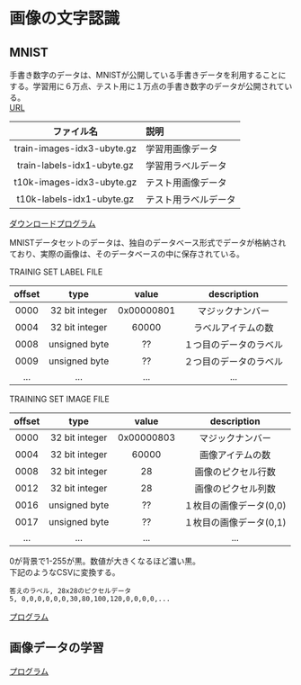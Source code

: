 # 画像の文字認識
## MNIST
手書き数字のデータは、MNISTが公開している手書きデータを利用することにする。学習用に６万点、テスト用に１万点の手書き数字のデータが公開されている。  
[URL](http://yann.lecun.com/exdb/mnist)  

|ファイル名|説明|
|:--:|:--|
|train-images-idx3-ubyte.gz|学習用画像データ|
|train-labels-idx1-ubyte.gz|学習用ラベルデータ|
|t10k-images-idx3-ubyte.gz|テスト用画像データ|
|t10k-labels-idx1-ubyte.gz|テスト用ラベルデータ|

[ダウンロードプログラム](./programs/mnist_download.ipynb)

MNISTデータセットのデータは、独自のデータベース形式でデータが格納されており、実際の画像は、そのデータベースの中に保存されている。

TRAINIG SET LABEL FILE

|offset|type|value|description|
|:--:|:--:|:--:|:--:|
|0000|32 bit integer|0x00000801|マジックナンバー|
|0004|32 bit integer|60000|ラベルアイテムの数|
|0008|unsigned byte|??|１つ目のデータのラベル|
|0009|unsigned byte|??|２つ目のデータのラベル|
|...|...|...|...|

TRAINING SET IMAGE FILE

|offset|type|value|description|
|:--:|:--:|:--:|:--:|
|0000|32 bit integer|0x00000803|マジックナンバー|
|0004|32 bit integer|60000|画像アイテムの数|
|0008|32 bit integer|28|画像のピクセル行数|
|0012|32 bit integer|28|画像のピクセル列数|
|0016|unsigned byte|??|１枚目の画像データ(0,0)|
|0017|unsigned byte|??|１枚目の画像データ(0,1)|
|...|...|...|...|

0が背景で1-255が黒。数値が大きくなるほど濃い黒。  
下記のようなCSVに変換する。

~~~
答えのラベル, 28x28のピクセルデータ
5, 0,0,0,0,0,0,30,80,100,120,0,0,0,0,...
~~~

[プログラム](./mnist_to_csv.ipynb)

## 画像データの学習

[プログラム](./mnist_train.ipynb)

